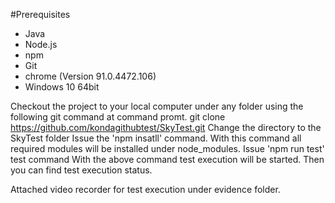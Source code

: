 #Prerequisites
* Java
* Node.js
* npm
* Git
* chrome  (Version 91.0.4472.106)
* Windows 10 64bit

Checkout the project to your local computer under any folder using the following git command at command promt.
git clone https://github.com/kondagithubtest/SkyTest.git
Change the directory to the SkyTest folder
Issue the 'npm insatll' command. With this command all required modules will be installed under node_modules.
Issue 'npm run test' test command
With the above command test execution will be started.
Then you can find test execution status.

Attached video recorder for test execution under evidence folder.




